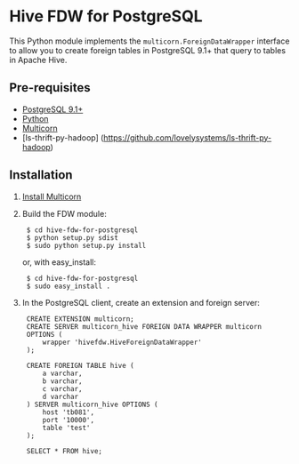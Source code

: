Hive FDW for PostgreSQL
===============================

This Python module implements the `multicorn.ForeignDataWrapper` interface to allow you to create foreign tables in PostgreSQL 9.1+ that query to tables in Apache Hive. 

Pre-requisites
--------------

* [PostgreSQL 9.1+](http://www.postgresql.org/)
* [Python](http://python.org/)
* [Multicorn](http://multicorn.org)
* [ls-thrift-py-hadoop] (https://github.com/lovelysystems/ls-thrift-py-hadoop)

Installation
------------

1. [Install Multicorn](http://multicorn.org/#installation)
2. Build the FDW module:

        $ cd hive-fdw-for-postgresql
        $ python setup.py sdist
        $ sudo python setup.py install

    or, with easy_install:

        $ cd hive-fdw-for-postgresql
        $ sudo easy_install .

3. In the PostgreSQL client, create an extension and foreign server:


        CREATE EXTENSION multicorn;
        CREATE SERVER multicorn_hive FOREIGN DATA WRAPPER multicorn
        OPTIONS (
            wrapper 'hivefdw.HiveForeignDataWrapper'
        );

        CREATE FOREIGN TABLE hive (
            a varchar,
            b varchar,
            c varchar,
            d varchar
        ) SERVER multicorn_hive OPTIONS (
            host 'tb081',
            port '10000',
            table 'test'
        );

        SELECT * FROM hive;
